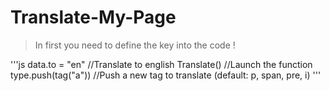 # Translate-My-Page
 > In first you need to define the key into the code !
 
 '''js
  data.to = "en" //Translate to english
  Translate() //Launch the function
  type.push(tag("a")) //Push a new tag to translate (default: p, span, pre, i)
 '''
